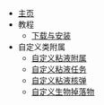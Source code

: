 - [主页](./)
- 教程
    - [下载与安装](./Install-slimecustom)
- 自定义类附属
    - [自定义粘液附属](./SlimeCustomizer)
    - [自定义粘液任务](./SlimefunAdvancements)
    - [自定义粘液核弹](./Slimefun-nukes)
    - [自定义生物掉落物](./SFMobDrops)
